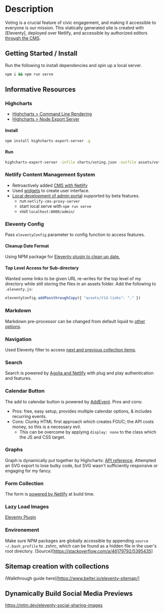 # Description
Voting is a crucial feature of civic engagement, and making it accessible to everyone is our mission. This statically generated site is created with [Eleventy], deployed over Netlify, and accessible by authorized editors [through the CMS](https://uvm.vote/admin/).

## Getting Started / Install
Run the following to install dependencies and spin up a local server.
```bash
npm i && npm run serve
```

## Informative Resources
### Highcharts

* [Highcharts > Command Line Rendering](https://www.highcharts.com/docs/export-module/render-charts-serverside)
* [Highcharts > Node Export Server](https://github.com/highcharts/node-export-server)

#### Install

```bash
npm install highcharts-export-server -g
```

#### Run

```bash
highcharts-export-server -infile charts/voting.json -outfile assets/voting.svg -type svg
```


### Netlify Content Management System
- Retroactively added [CMS with Netlify](https://www.netlifycms.org/docs/add-to-your-site/)
- Used [widgets](https://www.netlifycms.org/docs/widgets/) to create user interface.
- [Local development of admin portal](https://www.netlifycms.org/docs/beta-features/) supported by beta features.
  - run ```netlify-cms-proxy-server```
  - start local serve with ```npm run serve```
  - visit ```localhost:8080/admin/```


### Eleventy Config
Pass ```eleventyConfig``` parameter to config function to access features.

#### Cleanup Date Format
Using NPM package for [Eleventy plugin to clean up date.](https://www.npmjs.com/package/eleventy-plugin-date)

#### Top Level Access for Sub-directory
Wanted some links to be given URL re-writes for the top level of my directory while still storing the files in an assets folder. Add the following to ```.eleventy.js```:
```js
eleventyConfig.addPassthroughCopy({ "assets/tld-links": "." })
```

### Markdown
Markdown pre-processor can be changed from default liquid to [other options](https://www.11ty.dev/docs/config/#default-template-engine-for-markdown-files).

### Navigation
Used Eleventy filter to access [next and previous collection items](https://www.11ty.dev/docs/filters/collection-items/).

### Search
Search is powered by [Agolia and Netlify](https://www.algolia.com/doc/tools/crawler/netlify-plugin/quick-start/) with plug and play authentication and features.

### Calendar Button
The add to calendar button is powered by [AddEvent](https://www.addevent.com/documentation/add-to-calendar-button). Pros and cons:
- Pros: free, easy setup, provides multiple calendar options, & includes recurring events.
- Cons: Clunky HTML first approach which creates FOUC; the API costs money, so this is a necessary evil.
  - This can be overcome by applying ```display: none``` to the class which the JS and CSS target.

### Graphs
Graph is dynamically put together by Highcharts: [API reference](https://api.highcharts.com/highcharts/). Attempted an SVG export to lose bulky code, but SVG wasn't sufficiently responsive or engaging for my fancy.

### Form Collection
The form is [powered by Netlify](https://www.netlify.com/products/forms/) at build time.

### Lazy Load Images
[Eleventy Plugin](https://github.com/liamfiddler/eleventy-plugin-lazyimages)

### Environement
Make sure NPM packages are globally accessible by appending ```source ~/.bash_profile``` to .zshrc, which can be found as a hidden file in the user's root directory. (Source)[https://stackoverflow.com/a/46179792/5395435]

## Sitemap creation with collections
(Walkthrough guide here)[https://www.belter.io/eleventy-sitemap/]

## Dynamically Build Social Media Previews
https://mtm.dev/eleventy-social-sharing-images
